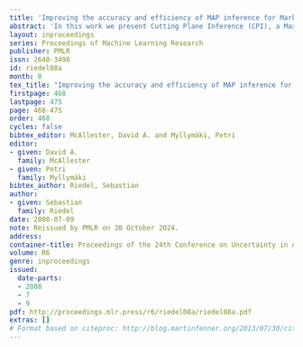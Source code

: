 ```yaml
---
title: 'Improving the accuracy and efficiency of MAP inference for Markov Logic'
abstract: 'In this work we present Cutting Plane Inference (CPI), a Maximum A Posteriori (MAP) inference method for Statistical Relational Learning. Framed in terms of Markov Logic and inspired by the Cutting Plane Method, it can be seen as a meta algorithm that instantiates small parts of a large and complex Markov Network and then solves these using a conventional MAP method. We evaluate CPI on two tasks, Semantic Role Labelling and Joint Entity Resolution, while plugging in two different MAP inference methods: the current method of choice for MAP inference in Markov Logic, MaxWalkSAT, and Integer Linear Programming. We observe that when used with CPI both methods are significantly faster than when used alone. In addition, CPI improves the accuracy of MaxWalkSAT and maintains the exactness of Integer Linear Programming.'
layout: inproceedings
series: Proceedings of Machine Learning Research
publisher: PMLR
issn: 2640-3498
id: riedel08a
month: 0
tex_title: "Improving the accuracy and efficiency of MAP inference for Markov Logic"
firstpage: 468
lastpage: 475
page: 468-475
order: 468
cycles: false
bibtex_editor: McAllester, David A. and Myllymäki, Petri
editor:
- given: David A.
  family: McAllester
- given: Petri
  family: Myllymäki
bibtex_author: Riedel, Sebastian
author:
- given: Sebastian
  family: Riedel 
date: 2008-07-09
note: Reissued by PMLR on 30 October 2024.
address:
container-title: Proceedings of the 24th Conference on Uncertainty in Artificial Intelligence
volume: R6
genre: inproceedings
issued:
  date-parts:
  - 2008
  - 7
  - 9
pdf: http://proceedings.mlr.press/r6/riedel08a/riedel08a.pdf
extras: []
# Format based on citeproc: http://blog.martinfenner.org/2013/07/30/citeproc-yaml-for-bibliographies/
---
```

